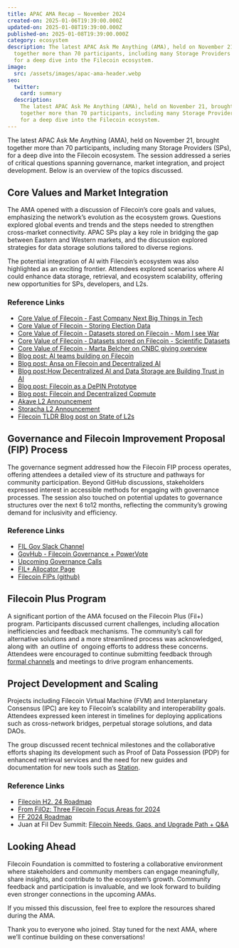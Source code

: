 ```yaml
---
title: APAC AMA Recap – November 2024
created-on: 2025-01-06T19:39:00.000Z
updated-on: 2025-01-08T19:39:00.000Z
published-on: 2025-01-08T19:39:00.000Z
category: ecosystem
description: The latest APAC Ask Me Anything (AMA), held on November 21, brought
  together more than 70 participants, including many Storage Providers (SPs),
  for a deep dive into the Filecoin ecosystem.
image:
  src: /assets/images/apac-ama-header.webp
seo:
  twitter:
    card: summary
  description:
    The latest APAC Ask Me Anything (AMA), held on November 21, brought
    together more than 70 participants, including many Storage Providers (SPs),
    for a deep dive into the Filecoin ecosystem.
---
```


The latest APAC Ask Me Anything (AMA), held on November 21, brought together more than 70 participants, including many Storage Providers (SPs), for a deep dive into the Filecoin ecosystem. The session addressed a series of critical questions spanning governance, market integration, and project development. Below is an overview of the topics discussed.

## Core Values and Market Integration

The AMA opened with a discussion of Filecoin’s core goals and values, emphasizing the network’s evolution as the ecosystem grows. Questions explored global events and trends and the steps needed to strengthen cross-market connectivity. APAC SPs play a key role in bridging the gap between Eastern and Western markets, and the discussion explored strategies for data storage solutions tailored to diverse regions.

The potential integration of AI with Filecoin’s ecosystem was also highlighted as an exciting frontier. Attendees explored scenarios where AI could enhance data storage, retrieval, and ecosystem scalability, offering new opportunities for SPs, developers, and L2s.

### Reference Links

- [Core Value of Filecoin - Fast Company Next Big Things in Tech](https://www.fastcompany.com/91207410/fast-company-next-big-things-ai-data-2024)
- [Core Value of Filecoin - Storing Election Data](https://cryptonews.com/news/benefits-of-storing-election-data-on-decentralized-databases/)
- [Core Value of Filecoin - Datasets stored on Filecoin - Mom I see War](https://x.com/FilFoundation/status/1847367452981940561)
- [Core Value of Filecoin - Datasets stored on Filecoin - Scientific Datasets](https://x.com/FilFoundation/status/1852064252149768670)
- [Core Value of Filecoin - Marta Belcher on CNBC giving overview](https://www.cnbc.com/video/2024/11/05/bitcoin-jumps-to-70000-investors-await-election-results-crypto-world.html)
- [Blog post: AI teams building on Filecoin](/blog/leading-ai-projects-choose-filecoin-to-advance-ai-marking-the-networks-leading-role-as-depin-backbone-for-ai)
- [Blog post: Ansa on Filecoin and Decentralized AI](https://filecointldr.io/article/from-storage-to-intelligence-exploring-filecoins-role-in-the-ai-ecosystem)
- [Blog post:How Decentralized AI and Data Storage are Building Trust in AI](/blog/how-decentralized-ai-and-data-storage-is-building-trust-in-ai)
- [Blog post: Filecoin as a DePIN Prototype](/blog/filecoin-as-a-depin-prototype)
- [Blog post: Filecoin and Decentralized Copmute](/blog/unleashing-the-power-of-decentralized-compute-with-filecoin)
- [Akave L2 Announcement](/blog/filecoin-ecosystem-teams-unveil-l2s)
- [Storacha L2 Announcement](/blog/filecoin-ecosystem-teams-unveil-l2s)
- [Filecoin TLDR Blog post on State of L2s](https://filecointldr.io/article/state-of-l2s-on-filecoin)

## Governance and Filecoin Improvement Proposal (FIP) Process

The governance segment addressed how the Filecoin FIP process operates, offering attendees a detailed view of its structure and pathways for community participation. Beyond GitHub discussions, stakeholders expressed interest in accessible methods for engaging with governance processes. The session also touched on potential updates to governance structures over the next 6 to12 months, reflecting the community’s growing demand for inclusivity and efficiency.

### Reference Links

- [FIL Gov Slack Channel](https://filecoinproject.slack.com/?redir=%2Farchives%2FC0535S9TUUF%3Fname%3DC0535S9TUUF)
- [GovHub - Filecoin Governance + PowerVote](/governance/govhub) 
- [Upcoming Governance Calls](/governance) 
- [FIL+ Allocator Page](/filecoin-plus/allocators)
- [Filecoin FIPs (github)](https://github.com/filecoin-project/FIPs)

## Filecoin Plus Program

A significant portion of the AMA focused on the Filecoin Plus (Fil+) program. Participants discussed current challenges, including allocation inefficiencies and feedback mechanisms. The community’s call for alternative solutions and a more streamlined process was acknowledged, along with  an outline of  ongoing efforts to address these concerns. Attendees were encouraged to continue submitting feedback through [formal channels](https://join.slack.com/share/enQtODE5OTkxNzMxOTQxMC1lYjk5ZWY4NDNhNDE3NjM2OWMwYjViMTQzZjUwODA3ZDgzMTBhYmFjN2I3MDg5MzYwN2U2ODBlZWEyODYxNGUx) and meetings to drive program enhancements.

## Project Development and Scaling

Projects including Filecoin Virtual Machine (FVM) and Interplanetary Consensus (IPC) are key to Filecoin’s scalability and interoperability goals. Attendees expressed keen interest in timelines for deploying applications such as cross-network bridges, perpetual storage solutions, and data DAOs.

The group discussed recent technical milestones and the collaborative efforts shaping its development such as Proof of Data Possession (PDP) for enhanced retrieval services and the need for new guides and documentation for new tools such as [Station](https://docs.filstation.app/).

### Reference Links

- [Filecoin H2. 24 Roadmap](https://www.bitget.com/news/detail/12560604235518)
- [From FilOz: Three Filecoin Focus Areas for 2024](/digest/storage-is-just-the-start-three-focus-areas-for-the-filecoin-network-in-2024)
- [FF 2024 Roadmap](/blog/driving-widespread-filecoin-adoption-key-initiatives-and-community-involvement-in-2024)
- Juan at Fil Dev Summit: [Filecoin Needs, Gaps, and Upgrade Path + Q&A](https://youtu.be/nowUSZZ7r0g?si=Dw1ZLPMRW2JkPjFj)

## Looking Ahead

Filecoin Foundation is committed to fostering a collaborative environment where stakeholders and community members can engage meaningfully, share insights, and contribute to the ecosystem’s growth. Community  feedback and participation is invaluable, and we look forward to building even stronger connections in the upcoming AMAs.

If you missed this discussion, feel free to explore the resources shared during the AMA.

Thank you to everyone who joined. Stay tuned for the next AMA, where we’ll continue building on these conversations!
